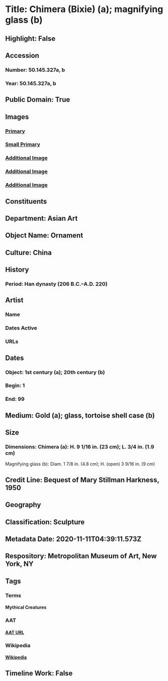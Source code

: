 # Title: Chimera (Bixie) (a); magnifying glass (b)
## Highlight: False
## Accession
### Number: 50.145.327a, b
### Year: 50.145.327a, b
## Public Domain: True
## Images
### [Primary](https://images.metmuseum.org/CRDImages/as/original/DP-18894-001.jpg)
### [Small Primary](https://images.metmuseum.org/CRDImages/as/web-large/DP-18894-001.jpg)
### [Additional Image](https://images.metmuseum.org/CRDImages/as/original/DP-18894-002.jpg)
### [Additional Image](https://images.metmuseum.org/CRDImages/as/original/DP-18894-003.jpg)
### [Additional Image](https://images.metmuseum.org/CRDImages/as/original/50_145_327ab.JPG)
## Constituents
## Department: Asian Art
## Object Name: Ornament
## Culture: China
## History
### Period: Han dynasty (206 B.C.–A.D. 220)
## Artist
### Name
### Dates Active
### URLs
## Dates
### Object: 1st century (a); 20th century (b)
### Begin: 1
### End: 99
## Medium: Gold (a); glass, tortoise shell case (b)
## Size
### Dimensions: Chimera (a): H. 9 1/16 in. (23 cm); L. 3/4 in. (1.9 cm)
Magnifying glass (b): Diam. 1 7/8 in. (4.8 cm); H. (open) 3 9/16 in. (9 cm)
## Credit Line: Bequest of Mary Stillman Harkness, 1950
## Geography
## Classification: Sculpture
## Metadata Date: 2020-11-11T04:39:11.573Z
## Respository: Metropolitan Museum of Art, New York, NY
## Tags
### Terms
#### Mythical Creatures
### AAT
#### [AAT URL](http://vocab.getty.edu/page/aat/300375725)
### Wikipedia
#### [Wikipedia]()
## Timeline Work: False